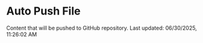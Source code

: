 # Auto Push File

Content that will be pushed to GitHub repository.
Last updated: 06/30/2025, 11:26:02 AM